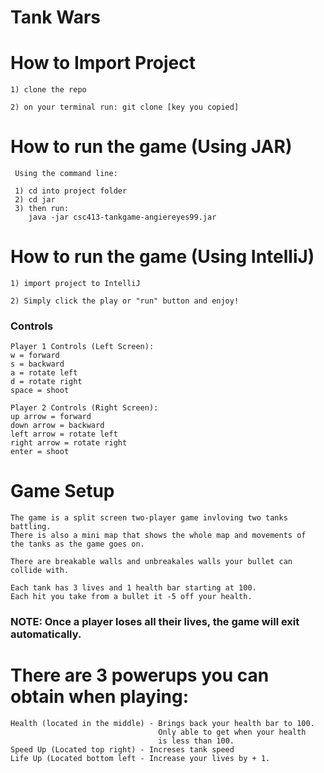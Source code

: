 # Tank Wars


# How to Import Project
  
    1) clone the repo

    2) on your terminal run: git clone [key you copied]

# How to run the game (Using JAR)
     
     Using the command line:
     
     1) cd into project folder
     2) cd jar
     3) then run:
        java -jar csc413-tankgame-angiereyes99.jar
  
# How to run the game (Using IntelliJ)

    1) import project to IntelliJ

    2) Simply click the play or "run" button and enjoy!
  
### Controls

    Player 1 Controls (Left Screen):
    w = forward
    s = backward
    a = rotate left
    d = rotate right
    space = shoot
    
    Player 2 Controls (Right Screen):
    up arrow = forward
    down arrow = backward
    left arrow = rotate left
    right arrow = rotate right
    enter = shoot
  
# Game Setup 
    The game is a split screen two-player game invloving two tanks battling. 
    There is also a mini map that shows the whole map and movements of 
    the tanks as the game goes on.

    There are breakable walls and unbreakales walls your bullet can collide with. 

    Each tank has 3 lives and 1 health bar starting at 100. 
    Each hit you take from a bullet it -5 off your health.

### NOTE: Once a player loses all their lives, the game will exit automatically.

# There are 3 powerups you can obtain when playing:
    Health (located in the middle) - Brings back your health bar to 100.
                                     Only able to get when your health 
                                     is less than 100.
    Speed Up (Located top right) - Increses tank speed
    Life Up (Located bottom left - Increase your lives by + 1.
